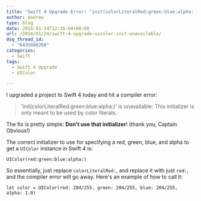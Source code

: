 ```yaml
---
title: 'Swift 4 Upgrade Error: ‘init(colorLiteralRed:green:blue:alpha:)’ is unavailable'
author: Andrew
type: blog
date: 2018-01-24T12:35:04+00:00
url: /2018/01/24/swift-4-upgrade-uicolor-init-unavailable/
dsq_thread_id:
  - "6435046260"
categories:
  - Swift
tags:
  - Swift 4 Upgrade
  - UIColor

---
```

I upgraded a project to Swift 4 today and hit a compiler error:

> &#8216;init(colorLiteralRed:green:blue:alpha:)' is unavailable: This initializer is only meant to be used by color literals. 

The fix is pretty simple: **Don't use that initializer**! (thank you, Captain Obvious!)

The correct initializer to use for specifying a red, green, blue, and alpha to get a `UIColor` instance in Swift 4 is:

`UIColor(red:green:blue:alpha:)`

So essentially, just replace `colorLiteralRed:`, and replace it with just `red:`, and the compiler error will go away. Here's an example of how to call it:

`let color = UIColor(red: 204/255, green: 204/255, blue: 204/255, alpha: 1.0)`